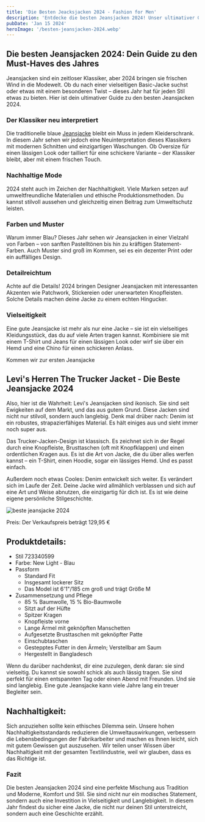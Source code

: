 ```yaml
---
title: 'Die Besten Jeacksjacken 2024 - Fashion for Men'
description: 'Entdecke die besten Jeansjacken 2024! Unser ultimativer Guide zeigt dir die Top-Trends, Stile und Must-Haves. Perfekt für modebewusste Männer, die Wert auf Qualität und Style legen. Klicke jetzt und finde deine perfekte Jeansjacke!'
pubDate: 'Jan 15 2024'
heroImage: '/besten-jeansjacken-2024.webp'
---
```


## Die besten Jeansjacken 2024: Dein Guide zu den Must-Haves des Jahres

Jeansjacken sind ein zeitloser Klassiker, aber 2024 bringen sie frischen Wind in die Modewelt. Ob du nach einer vielseitigen Basic-Jacke suchst oder etwas mit einem besonderen Twist – dieses Jahr hat für jeden Stil etwas zu bieten. Hier ist dein ultimativer Guide zu den besten Jeansjacken 2024.

### Der Klassiker neu interpretiert

Die traditionelle blaue <a href="https://de.wikipedia.org/wiki/Jeans" target="_blank">Jeansjacke</a> bleibt ein Muss in jedem Kleiderschrank. In diesem Jahr sehen wir jedoch eine Neuinterpretation dieses Klassikers mit modernen Schnitten und einzigartigen Waschungen. Ob Oversize für einen lässigen Look oder tailliert für eine schickere Variante – der Klassiker bleibt, aber mit einem frischen Touch.

### Nachhaltige Mode

2024 steht auch im Zeichen der Nachhaltigkeit. Viele Marken setzen auf umweltfreundliche Materialien und ethische Produktionsmethoden. Du kannst stilvoll aussehen und gleichzeitig einen Beitrag zum Umweltschutz leisten.

### Farben und Muster

Warum immer Blau? Dieses Jahr sehen wir Jeansjacken in einer Vielzahl von Farben – von sanften Pastelltönen bis hin zu kräftigen Statement-Farben. Auch Muster sind groß im Kommen, sei es ein dezenter Print oder ein auffälliges Design.

### Detailreichtum

Achte auf die Details! 2024 bringen Designer Jeansjacken mit interessanten Akzenten wie Patchwork, Stickereien oder unerwarteten Knopfleisten. Solche Details machen deine Jacke zu einem echten Hingucker.

### Vielseitigkeit

Eine gute Jeansjacke ist mehr als nur eine Jacke – sie ist ein vielseitiges Kleidungsstück, das du auf viele Arten tragen kannst. Kombiniere sie mit einem T-Shirt und Jeans für einen lässigen Look oder wirf sie über ein Hemd und eine Chino für einen schickeren Anlass.

Kommen wir zur ersten Jeansjacke

## Levi's Herren The Trucker Jacket - Die Beste Jeansjacke 2024

Also, hier ist die Wahrheit: Levi's Jeansjacken sind ikonisch. Sie sind seit Ewigkeiten auf dem Markt, und das aus gutem Grund. Diese Jacken sind nicht nur stilvoll, sondern auch langlebig. Denk mal drüber nach: Denim ist ein robustes, strapazierfähiges Material. Es hält einiges aus und sieht immer noch super aus.

Das Trucker-Jacken-Design ist klassisch. Es zeichnet sich in der Regel durch eine Knopfleiste, Brusttaschen (oft mit Knopfklappen) und einen ordentlichen Kragen aus. Es ist die Art von Jacke, die du über alles werfen kannst – ein T-Shirt, einen Hoodie, sogar ein lässiges Hemd. Und es passt einfach.

Außerdem noch etwas Cooles: Denim entwickelt sich weiter. Es verändert sich im Laufe der Zeit. Deine Jacke wird allmählich verblassen und sich auf eine Art und Weise abnutzen, die einzigartig für dich ist. Es ist wie deine eigene persönliche Stilgeschichte.

<img src="/beste-jeansjacke-2024.jpg" alt="beste jeansjacke 2024">

Preis: Der Verkaufspreis beträgt 129,95 €

<h2>Produktdetails:</h2>
    <ul>
        <li>Stil 723340599</li>
        <li>Farbe: New Light - Blau</li>
        <li>Passform
            <ul>
                <li>Standard Fit</li>
                <li>Insgesamt lockerer Sitz</li>
                <li>Das Model ist 6'1"/185 cm groß und trägt Größe M</li>
            </ul>
        </li>
        <li>Zusammensetzung und Pflege
            <ul>
                <li>85 % Baumwolle, 15 % Bio-Baumwolle</li>
                <li>Sitzt auf der Hüfte</li>
                <li>Spitzer Kragen</li>
                <li>Knopfleiste vorne</li>
                <li>Lange Ärmel mit geknöpften Manschetten</li>
                <li>Aufgesetzte Brusttaschen mit geknöpfter Patte</li>
                <li>Einschubtaschen</li>
                <li>Gestepptes Futter in den Ärmeln; Verstellbar am Saum</li>
                <li>Hergestellt in Bangladesch</li>
            </ul>
        </li>
    </ul>

Wenn du darüber nachdenkst, dir eine zuzulegen, denk daran: sie sind vielseitig. Du kannst sie sowohl schick als auch lässig tragen. Sie sind perfekt für einen entspannten Tag oder einen Abend mit Freunden. Und sie sind langlebig. Eine gute Jeansjacke kann viele Jahre lang ein treuer Begleiter sein.

   <h2>Nachhaltigkeit:</h2>
    <p>
        Sich anzuziehen sollte kein ethisches Dilemma sein. Unsere hohen Nachhaltigkeitsstandards reduzieren die Umweltauswirkungen, verbessern die Lebensbedingungen der Fabrikarbeiter und machen es Ihnen leicht, sich mit gutem Gewissen gut auszusehen. Wir teilen unser Wissen über Nachhaltigkeit mit der gesamten Textilindustrie, weil wir glauben, dass es das Richtige ist.
    </p>



### Fazit

Die besten Jeansjacken 2024 sind eine perfekte Mischung aus Tradition und Moderne, Komfort und Stil. Sie sind nicht nur ein modisches Statement, sondern auch eine Investition in Vielseitigkeit und Langlebigkeit. In diesem Jahr findest du sicher eine Jacke, die nicht nur deinen Stil unterstreicht, sondern auch eine Geschichte erzählt.